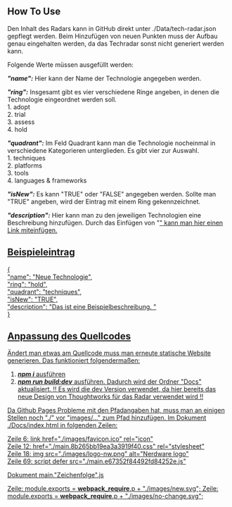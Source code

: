 ## How To Use

Den Inhalt des Radars kann in GitHub direkt unter ./Data/tech-radar.json gepflegt werden.
Beim Hinzufügen von neuen Punkten muss der Aufbau genau eingehalten werden, da das Techradar sonst nicht generiert werden kann.

Folgende Werte müssen ausgefüllt werden:


**_"name":_** Hier kann der Name der Technologie angegeben werden. <br>

**_"ring":_** Insgesamt gibt es vier verschiedene Ringe angeben, in denen die Technologie eingeordnet werden soll. <br>
        1. adopt <br>
        2. trial <br>
        3. assess <br>
        4. hold <br>

**_"quadrant":_** Im Feld Quadrant kann man die Technologie nocheinmal in verschiedene Kategorieren unterglieden. Es gibt vier zur Auswahl. <br>
        1. techniques <br>
        2. platforms <br>
        3. tools <br>
        4. languages & frameworks <br>

**_"isNew":_** Es kann "TRUE" oder "FALSE" angegeben werden. Sollte man "TRUE" angeben, wird der Eintrag mit einem Ring gekennzeichnet. <br>

**_"description":_** Hier kann man zu den jeweiligen Technologien eine Beschreibung hinzufügen. Durch das Einfügen von "<a href>" kann man hier einen Link miteinfügen. <br>

## Beispieleintrag
 { <br>
    "name": "Neue Technologie", <br>
    "ring": "hold", <br>
    "quadrant": "techniques", <br>
    "isNew": "TRUE", <br>
    "description": "Das ist eine Beispielbeschreibung. " <br>
  }

## Anpassung des Quellcodes

Ändert man etwas am Quellcode muss man erneute statische Website generieren. 
Das funktioniert folgendermaßen:

1. **_npm i_** ausführen
2. **_npm run build:dev_** ausführen. Dadurch wird der Ordner "Docs" aktualisiert.
!! Es wird die dev Version verwendet, da hier bereits das neue Design von Thoughtworks für das Radar verwendet wird !!

Da Github Pages Probleme mit den Pfadangaben hat, muss man an einigen Stellen noch "./" vor "images/..." zum Pfad hinzufügen.
Im Dokument ./Docs/index.html in folgenden Zeilen:

Zeile 6:    link href="./images/favicon.ico" rel="icon" <br> 
Zeile 12:   href="./main.8b265bb19ea3a3919f40.css" rel="stylesheet" <br>
Zeile 18:   img src="./images/logo-nw.png" alt="Nerdware logo" <br>
Zeile 69:   script defer src="./main.e67352f84492fd84252e.js"

Dokument main."Zeichenfolge".js

Zeile: module.exports = __webpack_require__.p + "./images/new.svg";
Zeile: module.exports = __webpack_require__.p + "./images/no-change.svg";



